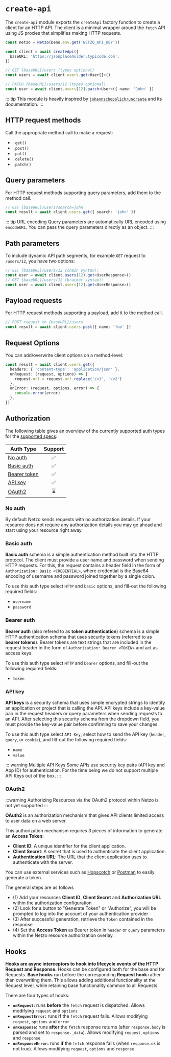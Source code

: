 # `create-api`

The `create-api` module exports the `createApi` factory function to create a
client for an HTTP API. The client is a minimal wrapper around the `fetch` API
using JS proxies that simplifies making HTTP requests.

```ts
const netzo = Netzo(Deno.env.get('NETZO_API_KEY'))

const client = await createApi({
  baseURL: 'https://jsonplaceholder.typicode.com',
})

// GET {baseURL}/users (types optional)
const users = await client.users.get<User[]>()

// PATCH {baseURL}/users/12 (types optional)
const user = await client.users[12].patch<User>({ name: 'John' })
```

::: tip This module is heavily inspired by
[`johannschopplich/uncreate`](https://github.com/johannschopplich/uncreate) and
its documentation. :::

## HTTP request methods

Call the appropriate method call to make a request:

- `.get()`
- `.post()`
- `.put()`
- `.delete()`
- `.patch()`

## Query parameters

For HTTP request methods supporting query parameters, add them to the method
call.

```ts
// GET {baseURL}/users?search=john
const result = await client.users.get({ search: 'john' })
```

::: tip URL encoding Query parameters are automatically URL encoded using
`encodeURI`. You can pass the query parameters directly as an object. :::

## Path parameters

To include dynamic API path segments, for example `GET` request to `/users/12`,
you have two options:

```ts
// GET {baseURL}/users/12 (chain syntax):
const user = await client.users(12).get<UserResponse>()
// GET {baseURL}/users/12 (bracket syntax):
const user = await client.users[12].get<UserResponse>()
```

## Payload requests

For HTTP request methods supporting a payload, add it to the method call.

```ts
// POST request to {baseURL}/users
const result = await client.users.post({ name: 'foo' })
```

## Request Options

You can add/overwrite client options on a method-level:

```ts
const result = await client.users.get({
  headers: { 'content-type': 'application/json' },
  onRequest: (request, options) => {
    request.url = request.url.replace('/v1', '/v2')
  },
  onError: (request, options, error) => {
    console.error(error)
  },
})
```

## Authorization

The following table gives an overview of the currently supported auth types for
the [supported specs](#supported-specs):

| **Auth Type**                | **Support** |
| ---------------------------- | :---------: |
| [No auth](#no-auth)          |     ✅      |
| [Basic auth](#basic-auth)    |     ✅      |
| [Bearer token](#bearer-auth) |     ✅      |
| [API key](#api-key)          |     ✅      |
| [OAuth2](#oauth2)            |     ⌛      |

### No auth

By default Netzo sends requests with no authorization details. If your resource
does not require any authorization details you may go ahead and start using your
resource right away.

### Basic auth

**Basic auth** schema is a simple authentication method built into the HTTP
protocol. The client must provide a user name and password when sending HTTP
requests. For this, the request contains a header field in the form of
`Authorization: Basic <CREDENTIAL>`, where credential is the Base64 encoding of
username and password joined together by a single colon.

To use this auth type select `HTTP` and `basic` options, and fill-out the
following required fields:

- `username`
- `password`

### Bearer auth

**Bearer auth** (also refered to as **token authentication**) schema is a simple
HTTP authentication schema that uses security tokens (referred to as **bearer
tokens**). Bearer tokens are text strings that are included in the request
header in the form of `Authorization: Bearer <TOKEN>` and act as access keys.

To use this auth type select `HTTP` and `bearer` options, and fill-out the
following required fields:

- `token`

### API key

**API keys** is a security schema that uses simple encrypted strings to identify
an application or project that is calling the API. API keys include a key-value
pair in the request headers or query parameters when sending requests to an API.
After selecting this security schema from the dropdown field, you must provide
the key-value pair before confirming to save your changes.

To use this auth type select `API Key`, select how to send the API key
(`header`, `query`, or `cookie`), and fill-out the following required fields:

- `name`
- `value`

::: warning Multiple API Keys Some APIs use security key pairs (API key and App
ID) for authentication. For the time being we do not support multiple API Keys
out of the box. :::

### OAuth2

:::warning Authorizing Resources via the OAuth2 protocol within Netzo is not yet
supported :::

**OAuth2** is an authorization mechanism that gives API clients limited access
to user data on a web server.

This authorization mechanism requires 3 pieces of information to generate an
**Access Token**:

- **Client ID**: A unique identifier for the client application.
- **Client Secret**: A secret that is used to authenticate the client
  application.
- **Authentication URL**: The URL that the client application uses to
  authenticate with the server.

You can use external services such as [Hopscotch](https://hoppscotch.io/) or
[Postman](https://web.postman.co) to easily generate a token.

The general steps are as follows

- (1) Add your resources **Client ID**, **Client Secret** and **Authorization
  URL** within the authorization configuration
- (2) Look for a button to "Generate Token" or "Authorize", you will be prompted
  to log into the account of your authentication provider
- (3) After successful generation, retrieve the `Token` contained in the
  response
- (4) Set the **Access Token** as Bearer token in `header` or `query` parameters
  within the Netzo resource authorization overlay.

## Hooks

**Hooks are async interceptors to hook into lifecycle events of the HTTP Request
and Response.** Hooks can be configured both for the base and for Requests.
**Base hooks** run before the corresponding **Request hook** rather than
overwriting them. This allows adding additional functionality at the Request
level, while retaining base functionality common to all Requests.

There are four types of hooks:

- **`onRequest`:** runs **before** the `fetch` request is dispatched. Allows
  modifying `request` and `options`
- **`onRequestError`:** runs **if** the `fetch` request fails. Allows modifying
  `request`, `options` and `error`
- **`onResponse`:** runs **after** the `fetch` response returns (after
  `response.body` is parsed and set to `response._data`). Allows modifying
  `request`, `options` and `response`
- **`onResponseError`:** runs **if** the `fetch` response fails (when
  `response.ok` is not true). Allows modifying `request`, `options` and
  `response`

<!-- ## Type Definitions

Refer to [`http/types.ts`](https://github.com/netzo/netzo/blob/main/packages/sdk/resource/http/types.ts) for the type definitions of this module. -->
